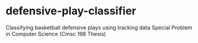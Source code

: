 # defensive-play-classifier
Classifying basketball defensive plays using tracking data
Special Problem in Computer Science (Cmsc 198 Thesis)
